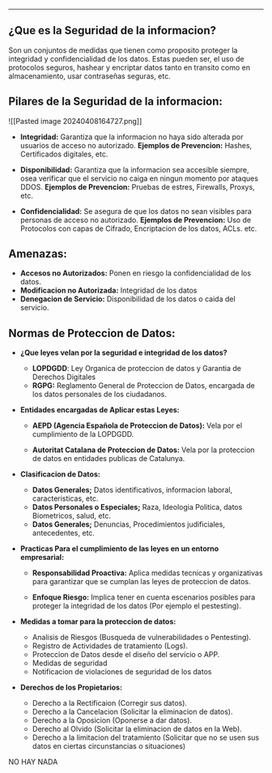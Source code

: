 
---
## ¿Que es la Seguridad de la informacion?
Son un conjuntos de medidas que tienen como proposito proteger la integridad y confidencialidad de los datos. Estas pueden ser, el uso de protocolos seguros, hashear y encriptar datos tanto en transito como en almacenamiento, usar contraseñas seguras, etc.

## Pilares de la Seguridad de la informacion:

![[Pasted image 20240408164727.png]]

- **Integridad:**
	 Garantiza que la informacion no haya sido alterada por usuarios de acceso no autorizado.
	 **Ejemplos de Prevencion:**
	  Hashes, Certificados digitales, etc.
	  
- **Disponibilidad:**
	 Garantiza que la informacion sea accesible siempre, osea verificar que el servicio no caiga en ningun momento por ataques DDOS.
	 **Ejemplos de Prevencion:**
	 Pruebas de estres, Firewalls, Proxys, etc.
	 
- **Confidencialidad:**
	  Se asegura de que los datos no sean visibles para personas de acceso no autorizado. 
	  **Ejemplos de Prevencion:**
	  Uso de Protocolos con capas de Cifrado, Encriptacion de los datos, ACLs. etc.


## Amenazas:

- **Accesos no Autorizados:** Ponen en riesgo la confidencialidad de los datos.
- **Modificacion no Autorizada:** Integridad de los datos
- **Denegacion de Servicio:** Disponibilidad de los datos o caida del servicio.



## Normas de Proteccion de Datos:


- **¿Que leyes velan por la seguridad e integridad de los datos?**
	 
	 - **LOPDGDD**: Ley Organica de proteccion de datos y Garantia de Derechos Digitales
	 - **RGPG:** Reglamento General de Proteccion de Datos, encargada de los datos personales de los ciudadanos.
	 
- **Entidades encargadas de Aplicar estas Leyes:**
	 - **AEPD (Agencia Española de Proteccion de Datos):** 
		 Vela por el cumplimiento de la LOPDGDD.
		 
	 - **Autoritat Catalana de Proteccion de Datos:**
		 Vela por la proteccion de datos en entidades publicas de Catalunya.
		 
- **Clasificacion de Datos:**
	 
	 - **Datos Generales;**
		  Datos identificativos, informacion laboral, caracteristicas, etc.
	 - **Datos Personales o Especiales;**
		 Raza, Ideologia Politica, datos Biometricos, salud, etc. 
	 - **Datos Generales;**
		 Denuncias, Procedimientos judificiales, antecedentes, etc.
	 
- **Practicas Para el cumplimiento de las leyes en un entorno empresarial:**
	 - **Responsabilidad Proactiva:**
		 Aplica medidas tecnicas y organizativas para garantizar que se cumplan las leyes de proteccion de datos.
		 
	 - **Enfoque Riesgo:**
		 Implica tener en cuenta escenarios posibles para proteger la integridad de los datos (Por ejemplo el pestesting).
		 
- **Medidas a tomar para la proteccion de datos:**
	 - Analisis de Riesgos (Busqueda de vulnerabilidades o Pentesting).
	 - Registro de Actividades de tratamiento (Logs).
	 - Proteccion de Datos desde el diseño del servicio o APP.
	 - Medidas de seguridad 
	 - Notificacion de violaciones de seguridad de los datos
	
- **Derechos de los Propietarios:**
	 - Derecho a la Rectificaion (Corregir sus datos).
	 - Derecho a la Cancelacion (Solicitar la eliminacion de datos).
	 - Derecho a la Oposicion (Oponerse a dar datos).
	 - Derecho al Olvido (Solicitar la eliminacion de datos en la Web).
	 - Derecho a la limitacion del tratamiento (Solicitar que no se usen sus datos en ciertas circunstancias o situaciones)

NO HAY NADA